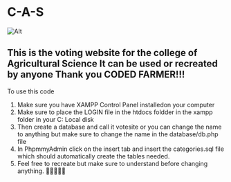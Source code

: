 # C-A-S
![Alt](https://repobeats.axiom.co/api/embed/432ecca2cd15287da8bea86bae6f7682162427f6.svg "Repobeats analytics image")

This is the voting website for the college of Agricultural Science 
It can be used or recreated by anyone
Thank you
CODED FARMER!!!
--------------------------------------------------------------------------------------------------------------------------------------------
To use this code 
1. Make sure you have XAMPP Control Panel installedon your computer
2. Make sure to place the LOGIN file in the htdocs foldder in the xampp folder in your C: Local disk
3. Then create a database and call it votesite or you can change the name to anything but make sure to change the name in the database/db.php file
4. In PhpmmyAdmin click on the insert tab and insert the categories.sql file which should automatically create the tables needed.
5. Feel free to recreate but make sure to understand before changing anything. 👋👋👋👋👋
